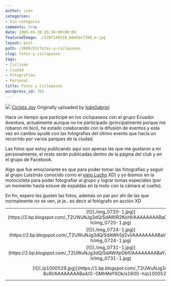 ```yaml
---
author: ivan
categories:
- Sin categoría
comments: true
date: 2009-03-30 05:34:00+00:00
featuredImage: ./3397140518_b0459c7350_m.jpg
layout: post
path: /2009/03/fotos-y-ciclopaseo
slug: fotos-y-ciclopaseo
tags:
- Ciclismo
- Ciudad
- Fotografías
- Personal
title: Fotos y Ciclopaseo
wordpress_id: 781
---
```


[![](https://farm4.static.flickr.com/3622/3397140518_b0459c7350_m.jpg)](https://www.flickr.com/photos/ivangabriel/3397140518/)
[Ciclists Joy](https://www.flickr.com/photos/ivangabriel/3397140518/)
Originally uploaded by [IvánGabriel](https://www.flickr.com/people/ivangabriel/).

Hace un tiempo que participé en los ciclopaseos con el grupo Ecuador Aventura, actualmente aunque no he participado (principalmente porque me robaron mi bici), he estado colaborando con la difusión de eventos y esta vez en cambio ayudé con las fotografías del último evento que hacía un recorrido por varios parques de la ciudad.

Las fotos que estoy publicando aquí son apenas las que me gustaron a mi personalmente, el resto serán publicadas dentro de la página del club y en el grupo de Facebook.

Algo que fue emocionante es que para poder tomar las fotografías y seguir al grupo Luis(más conocido como el [viejo Lucho](https://lalimpo.blogspot.com/) XD) y yo íbamos en la motocicleta para poder fotografiar al grupo y lograr tomas especiales (por un momento hasta estuve de espaldas en la moto con la cámara al cuello).

En fin, espero les gusten las fotos, además un par por ahí de las que normalmente no se ven, je je.. es decir al fotógrafo en acción XD

<table style="text-align: center" >
<tr >
<td >
[![](./img_0720-1.jpg)](https://2.bp.blogspot.com/_T2UWuNJg3dQ/SdAWiR2KoHI/AAAAAAAABaQ/Ffnagr0KIXU/s1600-h/img_0720-1.jpg)
</td>

<td >
[![](./img_0765.jpg)](https://2.bp.blogspot.com/_T2UWuNJg3dQ/SdAWi8jILLI/AAAAAAAABao/NtzgYmMbE6M/s1600-h/img_0765.jpg)

</td>
</tr>

<tr >
<td >
[![](./img_0724-1.jpg)](https://2.bp.blogspot.com/_T2UWuNJg3dQ/SdAWh5jI2vI/AAAAAAAABaI/k84tKtAIQWo/s1600-h/img_0724-1.jpg)

</td>

<td >
[![](./p1000530.jpg)](https://1.bp.blogspot.com/_T2UWuNJg3dQ/SdAXlyqHAAI/AAAAAAAABbA/jvpUvf9wSX8/s1600-h/p1000530.jpg)

</td>
</tr>

<tr >
<td >
[![](./img_0731-1.jpg)](https://2.bp.blogspot.com/_T2UWuNJg3dQ/SdAWifpObfI/AAAAAAAABaY/jqkPyEbWOj0/s1600-h/img_0731-1.jpg)

</td>

<td >
[![](./img_0759-1.jpg)](https://2.bp.blogspot.com/_T2UWuNJg3dQ/SdAWilWNe-I/AAAAAAAABag/7scbbhYQRuY/s1600-h/img_0759-1.jpg)

</td>
</tr>

<tr >
<td >
[![](./p1000529.jpg)](https://1.bp.blogspot.com/_T2UWuNJg3dQ/SdAXll-8o9I/AAAAAAAABa4/G-GMhMeY6Ok/s1600-h/p1000529.jpg)

</td>

<td >
[![](./p1000524.jpg)](https://1.bp.blogspot.com/_T2UWuNJg3dQ/SdAXk_NrxOI/AAAAAAAABaw/TCrhIfs2dic/s1600-h/p1000524.jpg)

</td>
</tr>

</table>
